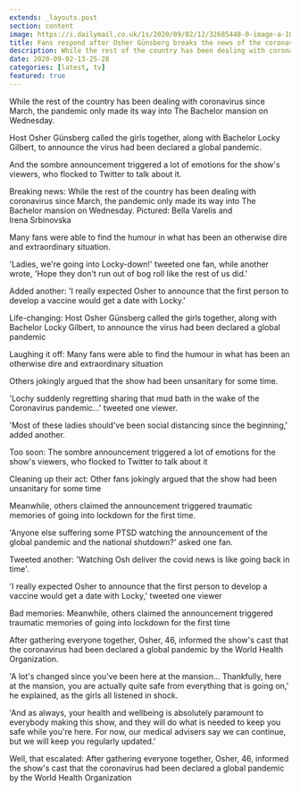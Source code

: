 ```yaml
---
extends: _layouts.post
section: content
image: https://i.dailymail.co.uk/1s/2020/09/02/12/32685448-0-image-a-109_1599047455600.jpg 
title: Fans respond after Osher Günsberg breaks the news of the coronavirus pandemic on The Bachelor 
description: While the rest of the country has been dealing with coronavirus since March, the pandemic only made its way into The Bachelor mansion on Wednesday. 
date: 2020-09-02-13-25-28 
categories: [latest, tv] 
featured: true 
--- 
```

While the rest of the country has been dealing with coronavirus since March, the pandemic only made its way into The Bachelor mansion on Wednesday.

Host Osher Günsberg called the girls together, along with Bachelor Locky Gilbert, to announce the virus had been declared a global pandemic.

And the sombre announcement triggered a lot of emotions for the show's viewers, who flocked to Twitter to talk about it.

Breaking news: While the rest of the country has been dealing with coronavirus since March, the pandemic only made its way into The Bachelor mansion on Wednesday. Pictured: Bella Varelis and Irena Srbinovska

Many fans were able to find the humour in what has been an otherwise dire and extraordinary situation. 

'Ladies, we're going into Locky-down!' tweeted one fan, while another wrote, 'Hope they don't run out of bog roll like the rest of us did.'

Added another: 'I really expected Osher to announce that the first person to develop a vaccine would get a date with Locky.'

Life-changing: Host Osher Günsberg called the girls together, along with Bachelor Locky Gilbert, to announce the virus had been declared a global pandemic





Laughing it off: Many fans were able to find the humour in what has been an otherwise dire and extraordinary situation

Others jokingly argued that the show had been unsanitary for some time.

'Lochy suddenly regretting sharing that mud bath in the wake of the Coronavirus pandemic...' tweeted one viewer.

'Most of these ladies should've been social distancing since the beginning,' added another.

Too soon: The sombre announcement triggered a lot of emotions for the show's viewers, who flocked to Twitter to talk about it



Cleaning up their act: Other fans jokingly argued that the show had been unsanitary for some time 

Meanwhile, others claimed the announcement triggered traumatic memories of going into lockdown for the first time. 

'Anyone else suffering some PTSD watching the announcement of the global pandemic and the national shutdown?' asked one fan.

Tweeted another: 'Watching Osh deliver the covid news is like going back in time'.

'I really expected Osher to announce that the first person to develop a vaccine would get a date with Locky,' tweeted one viewer



Bad memories: Meanwhile, others claimed the announcement triggered traumatic memories of going into lockdown for the first time

After gathering everyone together, Osher, 46, informed the show's cast that the coronavirus had been declared a global pandemic by the World Health Organization. 

'A lot's changed since you've been here at the mansion... Thankfully, here at the mansion, you are actually quite safe from everything that is going on,' he explained, as the girls all listened in shock. 

'And as always, your health and wellbeing is absolutely paramount to everybody making this show, and they will do what is needed to keep you safe while you're here. For now, our medical advisers say we can continue, but we will keep you regularly updated.' 

Well, that escalated: After gathering everyone together, Osher, 46, informed the show's cast that the coronavirus had been declared a global pandemic by the World Health Organization

